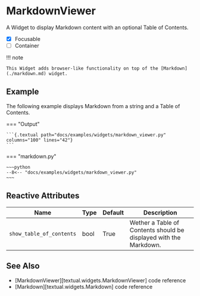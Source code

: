 # MarkdownViewer

A Widget to display Markdown content with an optional Table of Contents.

- [x] Focusable
- [ ] Container

!!! note

    This Widget adds browser-like functionality on top of the [Markdown](./markdown.md) widget.


## Example

The following example displays Markdown from a string and a Table of Contents.

=== "Output"

    ```{.textual path="docs/examples/widgets/markdown_viewer.py" columns="100" lines="42"}
    ```

=== "markdown.py"

    ~~~python
    --8<-- "docs/examples/widgets/markdown_viewer.py"
    ~~~

## Reactive Attributes

| Name                     | Type | Default | Description                                                       |
| ------------------------ | ---- | ------- | ----------------------------------------------------------------- |
| `show_table_of_contents` | bool | True    | Wether a Table of Contents should be displayed with the Markdown. |

## See Also

* [MarkdownViewer][textual.widgets.MarkdownViewer] code reference
* [Markdown][textual.widgets.Markdown] code reference
